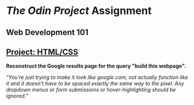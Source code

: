 # *The Odin Project* Assignment
## Web Development 101
## [Project: HTML/CSS](https://www.theodinproject.com/courses/web-development-101/lessons/html-css?ref=lnav)

**Reconstruct the Google results page for the query "build this webpage".**

*"You’re just trying to make it look like google.com, not actually function like it and it doesn’t have to be spaced exactly the same way to the pixel. Any dropdown menus or form submissions or hover-highlighting should be ignored."*